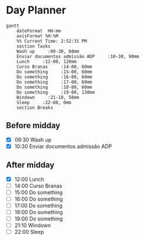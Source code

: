 # Day Planner
```mermaid
gantt
    dateFormat  HH-mm
    axisFormat %H:%M
    %% Current Time: 2:52:31 PM
    section Tasks
    Wash up     :09-30, 60mm
    Enviar documentos admissão ADP     :10-30, 90mm
    Lunch     :12-00, 120mm
    Curso Branas     :14-00, 60mm
    Do something     :15-00, 60mm
    Do something     :16-00, 60mm
    Do something     :17-00, 60mm
    Do something     :18-00, 60mm
    Do something     :19-00, 130mm
    Windown     :21-10, 50mm
    Sleep     :22-00, 0mm
    section Breaks

```

## Before midday
- [x] 09:30 Wash up
- [x] 10:30 Enviar documentos admissão ADP

## After midday
- [x] 12:00 Lunch
- [ ] 14:00 Curso Branas
- [ ] 15:00 Do something
- [ ] 16:00 Do something
- [ ] 17:00 Do something
- [ ] 18:00 Do something
- [ ] 19:00 Do something
- [ ] 21:10 Windown
- [ ] 22:00 Sleep